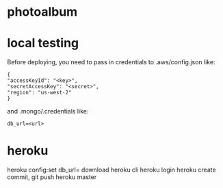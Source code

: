 # photoalbum
# local testing
Before deploying, you need to pass in credentials to .aws/config.json like:
```
{
"accessKeyId": "<key>",
"secretAccessKey": "<secret>",
"region": "us-west-2"
}
```
and .mongo/.credentials like:
```
db_url=<url>
```


# heroku
heroku config:set db_url=<URL>
download heroku cli
heroku login
heroku create
commit, git push heroku master
